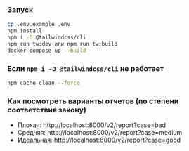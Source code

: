 ### Запуск
```bash
cp .env.example .env
npm install
npm i -D @tailwindcss/cli
npm run tw:dev или npm run tw:build
docker compose up --build
```

### Если `npm i -D @tailwindcss/cli` не работает
```bash
npm cache clean --force  
```

### Как посмотреть варианты отчетов (по степени соответствия закону)
- Плохая: http://localhost:8000/v2/report?case=bad
- Средняя: http://localhost:8000/v2/report?case=medium
- Идеальная: http://localhost:8000/v2/report?case=good